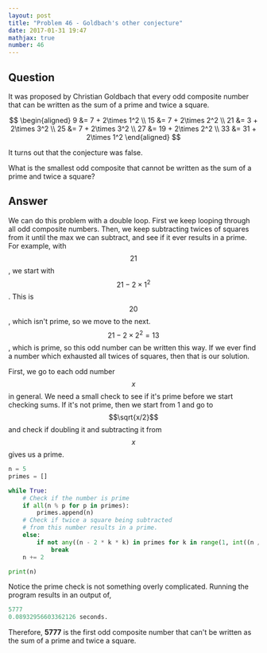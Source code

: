 ```yaml
---
layout: post
title: "Problem 46 - Goldbach's other conjecture"
date: 2017-01-31 19:47
mathjax: true
number: 46
---
```


## Question

It was proposed by Christian Goldbach that every odd composite number that can be written as the sum of a prime and twice a square.


$$
\begin{aligned}
9 &= 7 + 2\times 1^2
\\
15 &= 7 + 2\times 2^2
\\
21 &= 3 + 2\times 3^2
\\
25 &= 7 + 2\times 3^2
\\
27 &= 19 + 2\times 2^2
\\
33 &= 31 + 2\times 1^2
\end{aligned}
$$


It turns out that the conjecture was false.

What is the smallest odd composite that cannot be written as the sum of a prime and twice a square?

## Answer

We can do this problem with a double loop. First we keep looping through all odd composite numbers. Then, we keep subtracting twices of squares from it until the max we can subtract, and see if it ever results in a prime. For example, with $$21$$, we start with $$21 - 2\times 1^2$$. This is $$20$$, which isn't prime, so we move to the next. $$21-2\times2^2=13$$, which is prime, so this odd number can be written this way. If we ever find a number which exhausted all twices of squares, then that is our solution.

First, we go to each odd number $$x$$ in general. We need a small check to see if it's prime before we start checking sums. If it's not prime, then we start from 1 and go to $$\sqrt{x/2}$$ and check if doubling it and subtracting it from $$x$$ gives us a prime.

```python
n = 5
primes = []

while True:
    # Check if the number is prime
    if all(n % p for p in primes):
        primes.append(n)
    # Check if twice a square being subtracted
    # from this number results in a prime.
    else:
        if not any((n - 2 * k * k) in primes for k in range(1, int((n / 2) ** 0.5) + 1)):
            break
    n += 2

print(n)
```

Notice the prime check is not something overly complicated. Running the program results in an output of,

```python
5777
0.08932956603362126 seconds.
```

Therefore, **5777** is the first odd composite number that can't be written as the sum of a prime and twice a square.